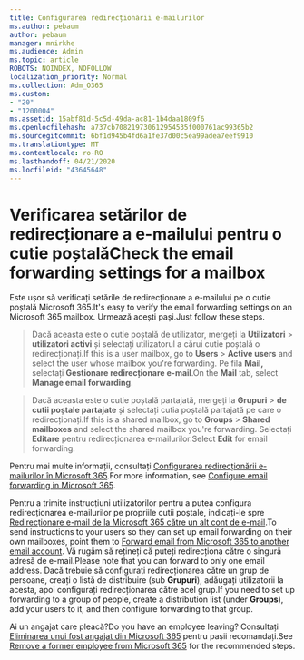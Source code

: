 ```yaml
---
title: Configurarea redirecționării e-mailurilor
ms.author: pebaum
author: pebaum
manager: mnirkhe
ms.audience: Admin
ms.topic: article
ROBOTS: NOINDEX, NOFOLLOW
localization_priority: Normal
ms.collection: Adm_O365
ms.custom:
- "20"
- "1200004"
ms.assetid: 15abf81d-5c5d-49da-ac81-1b4daa1809f6
ms.openlocfilehash: a737cb708219730612954535f000761ac99365b2
ms.sourcegitcommit: 6bf1d945b4fd6a1fe37d00c5ea99adea7eef9910
ms.translationtype: MT
ms.contentlocale: ro-RO
ms.lasthandoff: 04/21/2020
ms.locfileid: "43645648"
---
```

# <a name="check-the-email-forwarding-settings-for-a-mailbox"></a><span data-ttu-id="7fccb-102">Verificarea setărilor de redirecționare a e-mailului pentru o cutie poștală</span><span class="sxs-lookup"><span data-stu-id="7fccb-102">Check the email forwarding settings for a mailbox</span></span>

<span data-ttu-id="7fccb-103">Este ușor să verificați setările de redirecționare a e-mailului pe o cutie poștală Microsoft 365.</span><span class="sxs-lookup"><span data-stu-id="7fccb-103">It's easy to verify the email forwarding settings on an Microsoft 365 mailbox.</span></span> <span data-ttu-id="7fccb-104">Urmează acești pași.</span><span class="sxs-lookup"><span data-stu-id="7fccb-104">Just follow these steps.</span></span>
  
> <span data-ttu-id="7fccb-105">Dacă aceasta este o cutie poștală de utilizator, mergeți la **Utilizatori** \> **utilizatori activi** și selectați utilizatorul a cărui cutie poștală o redirecționați.</span><span class="sxs-lookup"><span data-stu-id="7fccb-105">If this is a user mailbox, go to **Users** \> **Active users** and select the user whose mailbox you're forwarding.</span></span> <span data-ttu-id="7fccb-106">Pe fila **Mail,** selectați **Gestionare redirecționare e-mail**.</span><span class="sxs-lookup"><span data-stu-id="7fccb-106">On the **Mail** tab, select **Manage email forwarding**.</span></span>

> <span data-ttu-id="7fccb-107">Dacă aceasta este o cutie poștală partajată, mergeți la **Grupuri** \> **de cutii poștale partajate** și selectați cutia poștală partajată pe care o redirecționați.</span><span class="sxs-lookup"><span data-stu-id="7fccb-107">If this is a shared mailbox, go to **Groups** \> **Shared mailboxes** and select the shared mailbox you're forwarding.</span></span> <span data-ttu-id="7fccb-108">Selectați **Editare** pentru redirecționarea e-mailurilor.</span><span class="sxs-lookup"><span data-stu-id="7fccb-108">Select **Edit** for email forwarding.</span></span>

<span data-ttu-id="7fccb-109">Pentru mai multe informații, consultați [Configurarea redirecționării e-mailurilor în Microsoft 365](https://docs.microsoft.com/office365/admin/email/configure-email-forwarding).</span><span class="sxs-lookup"><span data-stu-id="7fccb-109">For more information, see [Configure email forwarding in Microsoft 365](https://docs.microsoft.com/office365/admin/email/configure-email-forwarding).</span></span>
  
<span data-ttu-id="7fccb-110">Pentru a trimite instrucțiuni utilizatorilor pentru a putea configura redirecționarea e-mailurilor pe propriile cutii poștale, indicați-le spre [Redirecționare e-mail de la Microsoft 365 către un alt cont de e-mail](https://support.office.com/article/Forward-email-from-Office-365-to-another-email-account-1ed4ee1e-74f8-4f53-a174-86b748ff6a0e).</span><span class="sxs-lookup"><span data-stu-id="7fccb-110">To send instructions to your users so they can set up email forwarding on their own mailboxes, point them to [Forward email from Microsoft 365 to another email account](https://support.office.com/article/Forward-email-from-Office-365-to-another-email-account-1ed4ee1e-74f8-4f53-a174-86b748ff6a0e).</span></span> <span data-ttu-id="7fccb-111">Vă rugăm să rețineți că puteți redirecționa către o singură adresă de e-mail.</span><span class="sxs-lookup"><span data-stu-id="7fccb-111">Please note that you can forward to only one email address.</span></span> <span data-ttu-id="7fccb-112">Dacă trebuie să configurați redirecționarea către un grup de persoane, creați o listă de distribuire (sub **Grupuri**), adăugați utilizatorii la acesta, apoi configurați redirecționarea către acel grup.</span><span class="sxs-lookup"><span data-stu-id="7fccb-112">If you need to set up forwarding to a group of people, create a distribution list (under **Groups**), add your users to it, and then configure forwarding to that group.</span></span>
  
<span data-ttu-id="7fccb-113">Ai un angajat care pleacă?</span><span class="sxs-lookup"><span data-stu-id="7fccb-113">Do you have an employee leaving?</span></span> <span data-ttu-id="7fccb-114">Consultați [Eliminarea unui fost angajat din Microsoft 365](https://docs.microsoft.com/office365/admin/add-users/remove-former-employee) pentru pașii recomandați.</span><span class="sxs-lookup"><span data-stu-id="7fccb-114">See [Remove a former employee from Microsoft 365](https://docs.microsoft.com/office365/admin/add-users/remove-former-employee) for the recommended steps.</span></span>